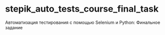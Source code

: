 # stepik_auto_tests_course_final_task
Автоматизация тестирования с помощью Selenium и Python: Финальное задание
